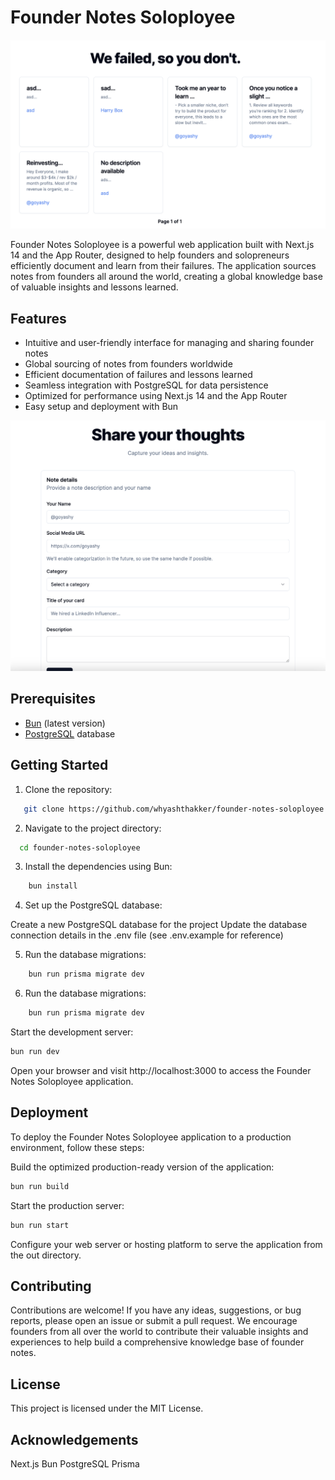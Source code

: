# Founder Notes Soloployee

<img src="public/1.png" alt="Founder Notes Soloployee" width="600">

Founder Notes Soloployee is a powerful web application built with Next.js 14 and the App Router, designed to help founders and solopreneurs efficiently document and learn from their failures. The application sources notes from founders all around the world, creating a global knowledge base of valuable insights and lessons learned.

## Features

- Intuitive and user-friendly interface for managing and sharing founder notes
- Global sourcing of notes from founders worldwide
- Efficient documentation of failures and lessons learned
- Seamless integration with PostgreSQL for data persistence
- Optimized for performance using Next.js 14 and the App Router
- Easy setup and deployment with Bun

<img src="public/2.png" alt="Founder Notes Soloployee" width="600">

## Prerequisites

- [Bun](https://bun.sh/) (latest version)
- [PostgreSQL](https://www.postgresql.org/) database

## Getting Started

1. Clone the repository:

```bash
   git clone https://github.com/whyashthakker/founder-notes-soloployee.git
```

2. Navigate to the project directory:
```bash
  cd founder-notes-soloployee
```

3. Install the dependencies using Bun:
```bash
    bun install
```

4. Set up the PostgreSQL database:

Create a new PostgreSQL database for the project
Update the database connection details in the .env file (see .env.example for reference)

5. Run the database migrations:
```bash
    bun run prisma migrate dev
```

6. Run the database migrations:
```bash
    bun run prisma migrate dev
```

Start the development server:
```bash
bun run dev
```

Open your browser and visit http://localhost:3000 to access the Founder Notes Soloployee application.

## Deployment
To deploy the Founder Notes Soloployee application to a production environment, follow these steps:

Build the optimized production-ready version of the application:
```bash
bun run build
```

Start the production server:
```bash
bun run start
```

Configure your web server or hosting platform to serve the application from the out directory.

## Contributing
Contributions are welcome! If you have any ideas, suggestions, or bug reports, please open an issue or submit a pull request. We encourage founders from all over the world to contribute their valuable insights and experiences to help build a comprehensive knowledge base of founder notes.

## License
This project is licensed under the MIT License.

## Acknowledgements
Next.js
Bun
PostgreSQL
Prisma